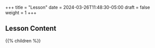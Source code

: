 +++
title = "Lesson"
date = 2024-03-26T11:48:30-05:00
draft = false
weight = 1
+++

## Lesson Content

{{% children %}}
